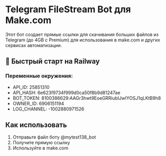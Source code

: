# Telegram FileStream Bot для Make.com

Этот бот создает прямые ссылки для скачивания больших файлов из Telegram (до 4GB с Premium) для использования в make.com и других сервисах автоматизации.

## 🚀 Быстрый старт на Railway

### Переменные окружения:
- API_ID: 25851310
- API_HASH: 6e623f9734f999d0ca50f8b9d81247ae
- BOT_TOKEN: 8100386629:AAGr3hwt9EoeGRRiubIJwIYOSJ1qLKtB9h8
- OWNER_ID: 6906151194
- LOG_CHANNEL: -1002880971526

## Как использовать

1. Отправьте файл боту @mytest138_bot
2. Получите прямую ссылку
3. Используйте в make.com